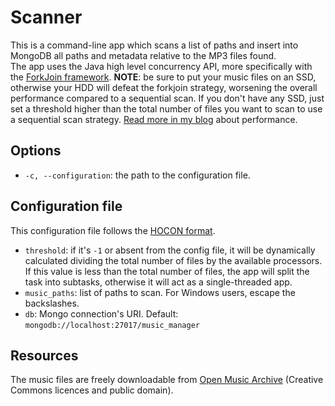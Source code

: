 # Scanner

This is a command-line app which scans a list of paths and insert into MongoDB all paths and metadata relative to the
MP3 files found.  
The app uses the Java high level concurrency API, more specifically with the [ForkJoin framework](https://docs.oracle.com/javase/tutorial/essential/concurrency/forkjoin.html).
**NOTE**: be sure to put your music files on an SSD, otherwise your HDD will defeat the forkjoin strategy, worsening the
overall performance compared to a sequential scan. If you don't have any SSD, just set a threshold higher than the total
number of files you want to scan to use a sequential scan strategy. [Read more in my blog](https://codepuzzling.tumblr.com/post/190842496592/parsing-music-files-in-parallel) about performance.

## Options

* `-c, --configuration`: the path to the configuration file.

## Configuration file

This configuration file follows the [HOCON format](https://github.com/lightbend/config/blob/master/HOCON.md). 

* `threshold`: if it's `-1` or absent from the config file, it will be dynamically calculated dividing the total number of files by the available
processors. If this value is less than the total number of files, the app will split the task into subtasks, otherwise it 
will act as a single-threaded app.
* `music_paths`: list of paths to scan. For Windows users, escape the backslashes.
* `db`: Mongo connection's URI. Default: `mongodb://localhost:27017/music_manager`


## Resources

The music files are freely downloadable from [Open Music Archive](http://www.openmusicarchive.org/) (Creative Commons
licences and public domain).